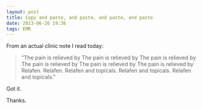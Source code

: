 ```yaml
---
layout: post
title: Copy and paste, and paste, and paste, and paste
date: 2013-06-26 19:36  
tags: EMR
---
```


From an actual clinic note I read today:

> "The pain is relieved by  The pain is relieved by The pain is relieved by The pain is relieved by The pain is relieved by The pain is relieved by Relafen. Relafen. Relafen and topicals. Relafen and topicals. Relafen and topicals."

Got it. 

Thanks.